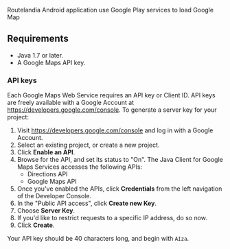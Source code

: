 Routelandia Android application use Google Play services to load Google Map

## Requirements

 - Java 1.7 or later.
 - A Google Maps API key.

### API keys

Each Google Maps Web Service requires an API key or Client ID. API keys are
freely available with a Google Account at
https://developers.google.com/console. To generate a server key for
your project:

 1. Visit https://developers.google.com/console and log in with
    a Google Account.
 2. Select an existing project, or create a new project.
 3. Click **Enable an API**.
 4. Browse for the API, and set its status to "On". The Java Client for Google Maps Services
    accesses the following APIs:
    * Directions API
    * Google Maps API
 5. Once you've enabled the APIs, click **Credentials** from the left navigation of the Developer
    Console.
 6. In the "Public API access", click **Create new Key**.
 7. Choose **Server Key**.
 8. If you'd like to restrict requests to a specific IP address, do so now.
 9. Click **Create**.

Your API key should be 40 characters long, and begin with `AIza`.

